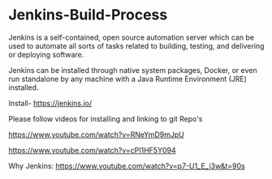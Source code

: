 # Jenkins-Build-Process

Jenkins is a self-contained, open source automation server which can be used to automate all sorts of tasks related to building, testing, and delivering or deploying software.

Jenkins can be installed through native system packages, Docker, or even run standalone by any machine with a Java Runtime Environment (JRE) installed.

Install-
https://jenkins.io/

Please follow videos for installing and linking to git Repo's

https://www.youtube.com/watch?v=RNeYmD9mJpU

https://www.youtube.com/watch?v=cPI1HF5Y094

Why Jenkins:
https://www.youtube.com/watch?v=p7-U1_E_j3w&t=90s
